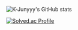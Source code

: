 ![K-Junyyy's GitHub stats](https://github-readme-stats.vercel.app/api?username=znight1020&show_icons=true&theme=defalut) 

[![Solved.ac Profile](http://mazassumnida.wtf/api/v2/generate_badge?boj=znight1020)](https://solved.ac/znight1020/)
